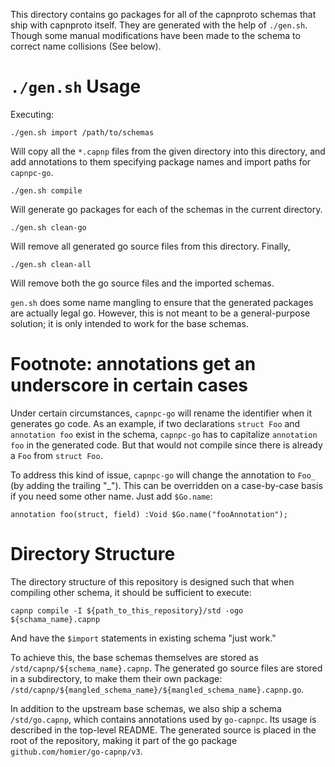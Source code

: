 This directory contains go packages for all of the capnproto
schemas that ship with capnproto itself. They are generated with
the help of `./gen.sh`. Though some manual modifications have been made
to the schema to correct name collisions (See below).

# `./gen.sh` Usage

Executing:

    ./gen.sh import /path/to/schemas

Will copy all the `*.capnp` files from the given directory into this
directory, and add annotations to them specifying package names and
import paths for `capnpc-go`.

    ./gen.sh compile

Will generate go packages for each of the schemas in the current
directory.

    ./gen.sh clean-go

Will remove all generated go source files from this directory. Finally,

    ./gen.sh clean-all

Will remove both the go source files and the imported schemas.

`gen.sh` does some name mangling to ensure that the generated packages
are actually legal go. However, this is not meant to be a
general-purpose solution; it is only intended to work for the base
schemas.

# Footnote: annotations get an underscore in certain cases

Under certain circumstances, `capnpc-go` will rename the identifier when it
generates go code. As an example, if two declarations `struct Foo` and
`annotation foo` exist in the schema, `capnpc-go` has to capitalize
`annotation foo` in the generated code. But that would not compile since
there is already a `Foo` from `struct Foo`.

To address this kind of issue, `capnpc-go` will change the annotation to
`Foo_` (by adding the trailing "_"). This can be overridden on a
case-by-case basis if you need some other name. Just add `$Go.name`:

```
annotation foo(struct, field) :Void $Go.name("fooAnnotation");
```

# Directory Structure

The directory structure of this repository is designed such that when
compiling other schema, it should be sufficient to execute:

    capnp compile -I ${path_to_this_repository}/std -ogo ${schama_name}.capnp

And have the `$import` statements in existing schema "just work."

To achieve this, the base schemas themselves are stored as
`/std/capnp/${schema_name}.capnp`. The generated go source files are
stored in  a subdirectory, to make them their own package:
`/std/capnp/${mangled_schema_name}/${mangled_schema_name}.capnp.go`.

In addition to the upstream base schemas, we also ship a schema
`/std/go.capnp`, which contains annotations used by `go-capnpc`. Its
usage is described in the top-level README. The generated source is
placed in the root of the repository, making it part of the go package
`github.com/homier/go-capnp/v3`.

